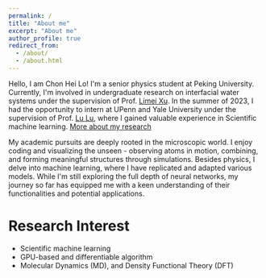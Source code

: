 ```yaml
---
permalink: /
title: "About me"
excerpt: "About me"
author_profile: true
redirect_from: 
  - /about/
  - /about.html
---
```


Hello, I am Chon Hei Lo! I'm a senior physics student at Peking University. Currently, I'm involved in undergraduate research on interfacial water systems under the supervision of Prof. [Limei Xu](https://xulm.pku.edu.cn/index.htm). In the summer of 2023, I had the opportunity to intern at UPenn and Yale University under the supervision of Prof. [Lu Lu](https://lugroup.yale.edu), where I gained valuable experience in Scientific machine learning. [More about my research](research/)

My academic pursuits are deeply rooted in the microscopic world. I enjoy coding and visualizing the unseen - observing atoms in motion, combining, and forming meaningful structures through simulations. Besides physics, I delve into machine learning, where I have replicated and adapted various models. While I'm still exploring the full depth of neural networks, my journey so far has equipped me with a keen understanding of their functionalities and potential applications.

Research Interest
======
- Scientific machine learning
- GPU-based and differentiable algorithm
- Molecular Dynamics (MD), and Density Functional Theory (DFT)

